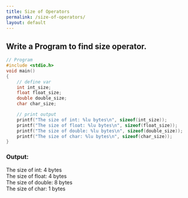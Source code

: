 ```yaml
---
title: Size of Operators
permalink: /size-of-operators/
layout: default
---
```


## Write a Program to find size operator.

``` c
// Program
#include <stdio.h>
void main()
{
    // define var
    int int_size;
    float float_size;
    double double_size;
    char char_size;

    // print output
    printf("The size of int: %lu bytes\n", sizeof(int_size));
    printf("The size of float: %lu bytes\n", sizeof(float_size));
    printf("The size of double: %lu bytes\n", sizeof(double_size));
    printf("The size of char: %lu bytes\n", sizeof(char_size));
}
```

### Output: <br/> 
The size of int: 4 bytes <br/>
The size of float: 4 bytes <br/>
The size of double: 8 bytes <br/>
The size of char: 1 bytes <br/>